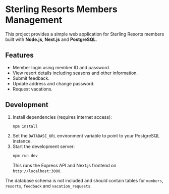 # Sterling Resorts Members Management

This project provides a simple web application for Sterling Resorts members built with **Node.js**, **Next.js** and **PostgreSQL**.

<!-- Verification: Simple change added for testing PR creation capability -->

## Features
- Member login using member ID and password.
- View resort details including seasons and other information.
- Submit feedback.
- Update address and change password.
- Request vacations.

## Development
1. Install dependencies (requires internet access):
   ```bash
   npm install
   ```
2. Set the `DATABASE_URL` environment variable to point to your PostgreSQL instance.
3. Start the development server:
   ```bash
   npm run dev
   ```
   This runs the Express API and Next.js frontend on `http://localhost:3000`.

The database schema is not included and should contain tables for `members`, `resorts`, `feedback` and `vacation_requests`.
